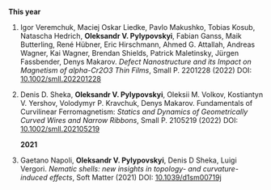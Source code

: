   **This year**

1. Igor Veremchuk, Maciej Oskar Liedke, Pavlo Makushko, Tobias Kosub, Natascha Hedrich, **Oleksandr V. Pylypovskyi**, Fabian Ganss, Maik Butterling, René Hübner, Eric Hirschmann, Ahmed G. Attallah, Andreas Wagner, Kai Wagner, Brendan Shields, Patrick Maletinsky, Jürgen Fassbender, Denys Makarov. _Defect Nanostructure and its Impact on Magnetism of alpha-Cr2O3 Thin Films_, Small P. 2201228 (2022) DOI: [10.1002/smll.202201228](https://doi.org/10.1002/10.1002/smll.202201228)
1. Denis D. Sheka, **Oleksandr V. Pylypovskyi**, Oleksii M. Volkov, Kostiantyn V. Yershov, Volodymyr P. Kravchuk, Denys Makarov. Fundamentals of Curvilinear Ferromagnetism: _Statics and Dynamics of Geometrically Curved Wires and Narrow Ribbons_, Small P. 2105219 (2022) DOI: [10.1002/smll.202105219](https://doi.org/10.1002/smll.202105219)

    **2021**

1. Gaetano Napoli, **Oleksandr V. Pylypovskyi**, Denis D Sheka, Luigi Vergori. _Nematic shells: new insights in topology- and curvature-induced effects_, Soft Matter (2021) DOI: [10.1039/d1sm00719j](https://doi.org/10.1039/d1sm00719j)